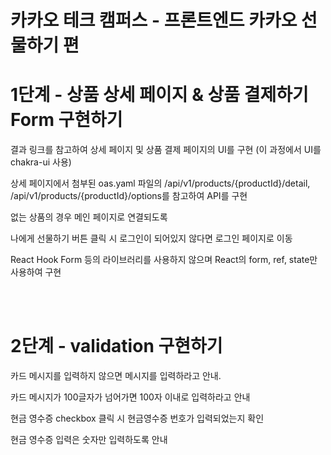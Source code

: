 # 카카오 테크 캠퍼스 - 프론트엔드 카카오 선물하기 편

<h1>1단계 - 상품 상세 페이지 & 상품 결제하기 Form 구현하기 </h1>
<p>결과 링크를 참고하여 상세 페이지 및 상품 결제 페이지의 UI를 구현 (이 과정에서 UI를 chakra-ui 사용)</p>
<p>상세 페이지에서 첨부된 oas.yaml 파일의 /api/v1/products/{productId}/detail, /api/v1/products/{productId}/options를 참고하여 API를 구현</p>
<p>없는 상품의 경우 메인 페이지로 연결되도록</p>
<p>나에게 선물하기 버튼 클릭 시 로그인이 되어있지 않다면 로그인 페이지로 이동</p>
<p>React Hook Form 등의 라이브러리를 사용하지 않으며 React의 form, ref, state만 사용하여 구현</p><br><br>

<h1>2단계 - validation 구현하기 </h1>
<p>카드 메시지를 입력하지 않으면 메시지를 입력하라고 안내.</p>
<p>카드 메시지가 100글자가 넘어가면 100자 이내로 입력하라고 안내</p>
<p>현금 영수증 checkbox 클릭 시 현금영수증 번호가 입력되었는지 확인</p>
<p>현금 영수증 입력은 숫자만 입력하도록 안내</p>

